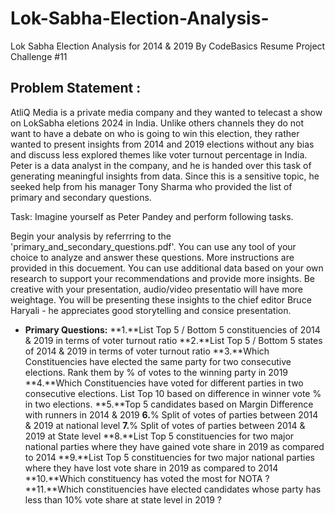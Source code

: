 # Lok-Sabha-Election-Analysis-
Lok Sabha Election Analysis for 2014 &amp; 2019 By CodeBasics Resume Project Challenge #11


## Problem Statement :
AtliQ Media is a private media company and they wanted to telecast a show on LokSabha eletions 2024 in India. Unlike others channels they do not want to have a debate on who is going to win this election, they rather wanted to present insights from 2014 and 2019 elections without any bias and discuss less explored themes like voter turnout percentage in India. Peter is a data analyst in the company, and he is handed over this task of generating meaningful insights from data. Since this is a sensitive topic, he seeked help from his manager Tony Sharma who provided the list of primary and secondary questions.

Task: Imagine yourself as Peter Pandey and perform following tasks.

Begin your analysis by referrring to the 'primary_and_secondary_questions.pdf'. You can use any tool of your choice to analyze and answer these questions. More instructions are provided in this docuement.
You can use additional data based on your own research to support your recommendations and provide more insights.
Be creative with your presentation, audio/video presentatio will have more weightage. You will be presenting these insights to the chief editor Bruce Haryali - he appreciates good storytelling and consice presentation.

- **Primary Questions:** 
    **1.**List  Top 5 / Bottom  5 constituencies of 2014 & 2019 in terms of voter turnout ratio
    **2.**List  Top 5 / Bottom  5 states of 2014 & 2019 in terms of voter turnout ratio
    **3.**Which Constituencies have elected the same party for two consecutive elections. Rank them by % of votes to the winning party in 2019
    **4.**Which Constituencies have voted for different parties in two consecutive elections. List Top 10 based on difference in winner vote % in two elections.
    **5.**Top 5 candidates based on Margin Difference with runners in 2014 & 2019
    **6.**% Split of votes of parties between 2014 & 2019 at national level
    **7.**% Split of votes of parties between 2014 & 2019 at State level
    **8.**List  Top 5 constituencies for two major national parties where they have gained vote share in 2019 as compared to 2014 
    **9.**List  Top 5 constituencies for two major national parties where they have lost vote share in 2019 as compared to 2014 
   **10.**Which constituency has voted the most for NOTA ?
   **11.**Which constituencies have elected candidates whose party has less than 10% vote share at state level in 2019 ?


    
